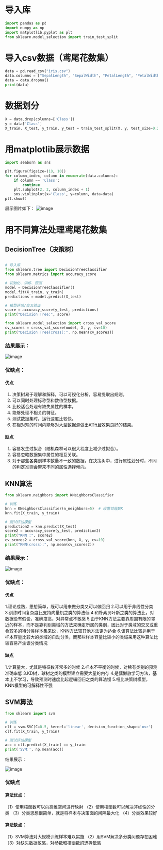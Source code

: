 # 导入库
```python
import pandas as pd
import numpy as np
import matplotlib.pyplot as plt
from sklearn.model_selection import train_test_split
```

# 导入csv数据（鸢尾花数集）
```python
data = pd.read_csv("iris.csv")
data.columns = ["SepalLength", "SepalWidth", "PetalLength", "PetalWidth", "Class"]
data = data.dropna()
print(data)
```

# 数据划分
```python
X = data.drop(columns=['Class'])
y = data['Class']
X_train, X_test, y_train, y_test = train_test_split(X, y, test_size=0.25)
```

# 用matplotlib展示数据
```python
import seaborn as sns

plt.figure(figsize=(10, 10))
for column_index, column in enumerate(data.columns):
    if column == 'Class':
        continue
    plt.subplot(2, 2, column_index + 1)
    sns.violinplot(x='Class', y=column, data=data)
plt.show()
```
展示图片如下：
![image](https://user-images.githubusercontent.com/116483698/218401455-cb9c6b89-b6dd-40fd-bafb-5d2d72bd082c.png)



# 用不同算法处理鸢尾花数集
## DecisionTree（决策树）
```python

# 导入库
from sklearn.tree import DecisionTreeClassifier
from sklearn.metrics import accuracy_score

# 初始化、训练、预测
model = DecisionTreeClassifier()
model.fit(X_train, y_train)
predictions = model.predict(X_test)

# 模型评估/交叉验证
score = accuracy_score(y_test, predictions)
print("Decision Tree:", score)

from sklearn.model_selection import cross_val_score
cv_scores = cross_val_score(model, X, y, cv=10)
print("Decision Tree(cross):", np.mean(cv_scores))
```
### 结果展示：

![image](https://user-images.githubusercontent.com/116483698/218399257-9db3aedc-a7f1-4601-a8a3-c2e22903199d.png)

### 优缺点：
#### 优点
1. 决策树易于理解和解释，可以可视化分析，容易提取出规则。
2. 可以同时处理标称型和数值型数据。
3. 比较适合处理有缺失属性的样本。
4. 能够处理不相关的特征。
5. 测试数据集时，运行速度比较快。
6. 在相对短的时间内能够对大型数据源做出可行且效果良好的结果。

#### 缺点
1. 容易发生过拟合（随机森林可以很大程度上减少过拟合）。
2. 容易忽略数据集中属性的相互关联。
3. 对于那些各类别样本数量不一致的数据，在决策树中，进行属性划分时，不同的判定准则会带来不同的属性选择倾向。

## KNN算法
```python
from sklearn.neighbors import KNeighborsClassifier

# 训练
knn = KNeighborsClassifier(n_neighbors=5)  # 设置邻居数K
knn.fit(X_train, y_train)

# 测试评估模型
prediction2 = knn.predict(X_test)
score2 = accuracy_score(y_test, prediction2)
print("KNN :", score2)
cv_scores2 = cross_val_score(knn, X, y, cv=10)
print("KNN(cross):", np.mean(cv_scores2))

```
### 结果展示：

![image](https://user-images.githubusercontent.com/116483698/218405474-ec507de9-f02f-4499-b627-e9e5de0e9d45.png)

### 优缺点：
#### 优点
1.理论成熟，思想简单，既可以用来做分类又可以做回归
2.可以用于非线性分类
3.训练时间复杂度比支持向量机之类的算法低
4.和朴素贝叶斯之类的算法比，对数据没有假设，准确度高，对异常点不敏感
5.由于KNN方法主要靠周围有限的邻近的样本，而不是靠判别类域的方法来确定所属的类别，因此对于类域的交叉或重叠较多的待分类样本集来说，KNN方法较其他方法更为适合
6.该算法比较适用于样本容量比较大的类域的自动分类，而那些样本容量比较小的类域采用这种算法比较容易产生误分类情况
#### 缺点
1.计算量大，尤其是特征数非常多的时候
2.样本不平衡的时候，对稀有类别的预测准确率低
3.KD树，球树之类的模型建立需要大量的内存
4.是慵懒散学习方法，基本上不学习，导致预测时速度比起逻辑回归之类的算法慢
5.相比决策树模型，KNN模型的可解释性不强

## SVM算法
```python
from sklearn import svm

# 训练
clf = svm.SVC(C=0.5, kernel='linear', decision_function_shape='ovr')
clf.fit(X_train, y_train)

# 测试评估模型
acc = clf.predict(X_train) == y_train
print('SVM:', np.mean(acc))
```

结果展示：

![image](https://user-images.githubusercontent.com/116483698/218408805-8ac25fa9-5370-4a0f-9849-0133f56ff7ba.png)

### 优缺点
#### 算法优点：
（1）使用核函数可以向高维空间进行映射
（2）使用核函数可以解决非线性的分类
（3）分类思想很简单，就是将样本与决策面的间隔最大化
（4）分类效果较好
#### 算法缺点：
（1）SVM算法对大规模训练样本难以实施
（2）用SVM解决多分类问题存在困难
（3）对缺失数据敏感，对参数和核函数的选择敏感
